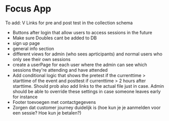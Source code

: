 # Focus App

To add:
V Links for pre and post test in the collection schema
* Buttons after login that allow users to access sessions in the future
* Make sure Doubles cant be added to DB
* sign up page
* general info section
* different views for admin (who sees aprticipants) and normal users who only see their own sessions
* create a userPage for each user where the admin can see which sessions they're attending and have attended
* Add conditional logic that shows the pretest if the currenttime > starttime of the event and posttest if currenttime > 2 hours after starttime. Should prob also add links to the actual file just in case. Admin should be able to override these settings in case someone leaves early for instance
* Footer toevoegen met contactgegevens
* Zorgen dat customer journey duidelijk is (hoe kun je je aanmelden voor een sessie? Hoe kun je betalen?)